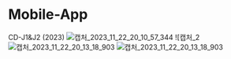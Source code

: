 # Mobile-App
CD-J1&amp;J2 (2023)
![캡처_2023_11_22_20_10_57_344](https://github.com/pjho4746/Mobile-App/assets/126854628/53039e5e-2fc0-4a07-9b34-51b79c1aea03)
![캡처_2![캡처_2023_11_22_20_13_18_903](https://github.com/pjho4746/Mobile-App/assets/126854628/cd6e2231-5bab-4331-b76c-31546e3bd593)
![캡처_2023_11_22_20_13_18_903](https://github.com/pjho4746/Mobile-App/assets/126854628/bc6589fe-3742-425c-bbe4-ef4be4f86dae)

